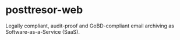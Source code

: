 # posttresor-web
Legally compliant, audit-proof and GoBD-compliant email archiving as Software-as-a-Service (SaaS).
